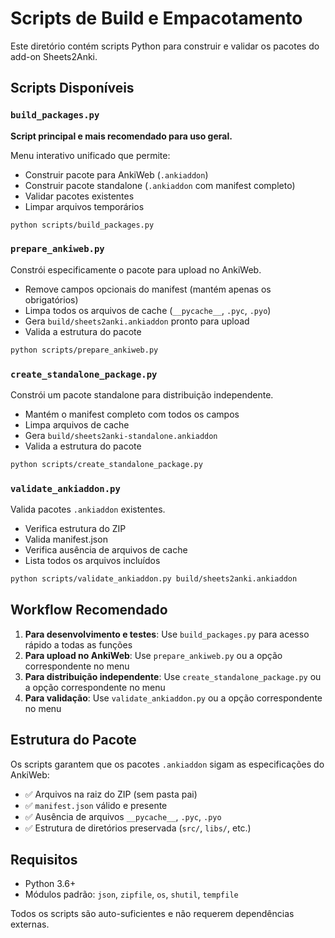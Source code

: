 # Scripts de Build e Empacotamento

Este diretório contém scripts Python para construir e validar os pacotes do add-on Sheets2Anki.

## Scripts Disponíveis

### `build_packages.py`
**Script principal e mais recomendado para uso geral.**

Menu interativo unificado que permite:
- Construir pacote para AnkiWeb (`.ankiaddon`)
- Construir pacote standalone (`.ankiaddon` com manifest completo)
- Validar pacotes existentes
- Limpar arquivos temporários

```bash
python scripts/build_packages.py
```

### `prepare_ankiweb.py`
Constrói especificamente o pacote para upload no AnkiWeb.

- Remove campos opcionais do manifest (mantém apenas os obrigatórios)
- Limpa todos os arquivos de cache (`__pycache__`, `.pyc`, `.pyo`)
- Gera `build/sheets2anki.ankiaddon` pronto para upload
- Valida a estrutura do pacote

```bash
python scripts/prepare_ankiweb.py
```

### `create_standalone_package.py`
Constrói um pacote standalone para distribuição independente.

- Mantém o manifest completo com todos os campos
- Limpa arquivos de cache
- Gera `build/sheets2anki-standalone.ankiaddon`
- Valida a estrutura do pacote

```bash
python scripts/create_standalone_package.py
```

### `validate_ankiaddon.py`
Valida pacotes `.ankiaddon` existentes.

- Verifica estrutura do ZIP
- Valida manifest.json
- Verifica ausência de arquivos de cache
- Lista todos os arquivos incluídos

```bash
python scripts/validate_ankiaddon.py build/sheets2anki.ankiaddon
```

## Workflow Recomendado

1. **Para desenvolvimento e testes**: Use `build_packages.py` para acesso rápido a todas as funções
2. **Para upload no AnkiWeb**: Use `prepare_ankiweb.py` ou a opção correspondente no menu
3. **Para distribuição independente**: Use `create_standalone_package.py` ou a opção correspondente no menu
4. **Para validação**: Use `validate_ankiaddon.py` ou a opção correspondente no menu

## Estrutura do Pacote

Os scripts garantem que os pacotes `.ankiaddon` sigam as especificações do AnkiWeb:

- ✅ Arquivos na raiz do ZIP (sem pasta pai)
- ✅ `manifest.json` válido e presente
- ✅ Ausência de arquivos `__pycache__`, `.pyc`, `.pyo`
- ✅ Estrutura de diretórios preservada (`src/`, `libs/`, etc.)

## Requisitos

- Python 3.6+
- Módulos padrão: `json`, `zipfile`, `os`, `shutil`, `tempfile`

Todos os scripts são auto-suficientes e não requerem dependências externas.
